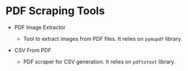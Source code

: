 # PDF Scraping Tools

- PDF Image Extractor

  - Tool to extract images from PDF files.
    It relies on `pymupdf` library.

- CSV From PDF
  - PDF scraper for CSV generation.
    It relies on `pdftotext` library.
